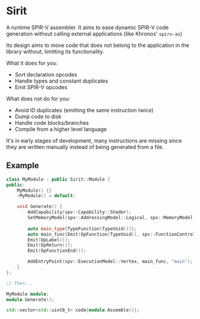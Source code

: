 Sirit
=====
A runtime SPIR-V assembler. It aims to ease dynamic SPIR-V code generation
without calling external applications (like Khronos' `spirv-as`)  

Its design aims to move code that does not belong to the application in the
library without, limitting its functionality.

What it does for you:
* Sort declaration opcodes
* Handle types and constant duplicates
* Emit SPIR-V opcodes  

What does not do for you:
* Avoid ID duplicates (emitting the same instruction twice)
* Dump code to disk
* Handle code blocks/branches
* Compile from a higher level language
  
  
It's in early stages of development, many instructions are missing since
they are written manually instead of being generated from a file.

Example
-------

```cpp
class MyModule : public Sirit::Module {
public:
    MyModule() {}
    ~MyModule() = default;

    void Generate() {
        AddCapability(spv::Capability::Shader);
        SetMemoryModel(spv::AddressingModel::Logical, spv::MemoryModel::GLSL450);
        
        auto main_type{TypeFunction(TypeVoid())};
        auto main_func{Emit(OpFunction(TypeVoid(), spv::FunctionControlMask::MaskNone, main_type))};
        Emit(OpLabel());
        Emit(OpReturn());
        Emit(OpFunctionEnd());

        AddEntryPoint(spv::ExecutionModel::Vertex, main_func, "main");
    }
};

// Then...

MyModule module;
module.Generate();

std::vector<std::uint8_t> code{module.Assemble()};
```
